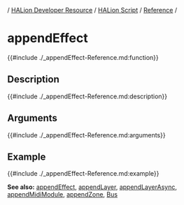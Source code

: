 / [HALion Developer Resource](../../HALion-Developer-Resource.md) / [HALion Script](./HALion-Script.md) / [Reference](./Reference.md) /

# appendEffect

{{#include ./_appendEffect-Reference.md:function}}

## Description

{{#include ./_appendEffect-Reference.md:description}}

## Arguments

{{#include ./_appendEffect-Reference.md:arguments}}

## Example

{{#include ./_appendEffect-Reference.md:example}}

**See also:** [appendEffect](./appendEffect.md), [appendLayer](./appendLayer.md), [appendLayerAsync](./appendLayerAsync.md), [appendMidiModule](./appendMidiModule.md), [appendZone](./appendZone.md), [Bus](./Bus.md)